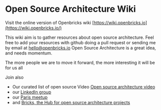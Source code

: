 # Open Source Architecture Wiki

Visit the online version of Openbricks wiki [https://wiki.openbricks.io](https://wiki.openbricks.io/)

This wiki aim is to gather resources about open source architecture. Feel free to add your resources with  github doing a pull request or sending me by email at hello@openbricks.io Open Source Architecture is a great idea, and needs momentum.

  
The more people we are to move it forward, the more interesting it will be for us all

Join also

* Our curated list of open source Video [Open source architecture video](https://www.youtube.com/playlist?list=PLkgRO_yjuU9qfuYps1aJMLYebDg3MK0QD)
* our [LinkedIn group](https://www.linkedin.com/groups/8487454)
* our [Paris meetup](http://www.meetup.com/fr-FR/collaborative-architecture)
* and [Bricks, the Hub for open source architecture projects](http://www.openbricks.io)

